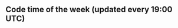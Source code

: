 ## Code time of the week (updated every 19:00 UTC)

<!--START_SECTION:waka-->
<!--END_SECTION:waka-->